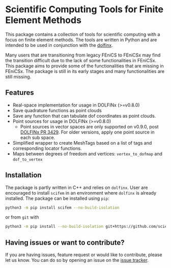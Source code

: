 # Scientific Computing Tools for Finite Element Methods

This package contains a collection of tools for scientific computing with a focus on finite element methods. The tools are written in Python and are intended to be used in conjunction with the [dolfinx](https://github.com/FEniCS/dolfinx).

Many users that are transitioning from legacy FEniCS to FEniCSx may find the transition difficult due to the lack of some functionalities in FEniCSx.
This package aims to provide some of the functionalities that are missing in FEniCSx.
The package is still in its early stages and many functionalities are still missing.

## Features

- Real-space implementation for usage in DOLFINx (>=v0.8.0)
- Save quadrature functions as point clouds
- Save any function that can tabulate dof coordinates as point clouds.
- Point sources for usage in DOLFINx (>=v0.8.0)
  - Point sources in vector spaces are only supported on v0.9.0, post [DOLFINx PR 3429](https://github.com/FEniCS/dolfinx/pull/3429).
    For older versions, apply one point source in each sub space.
- Simplified wrapper to create MeshTags based on a list of tags and corresponding locator functions.
- Maps between degrees of freedom and vertices: `vertex_to_dofmap` and `dof_to_vertex`

## Installation

The package is partly written in C++ and relies on `dolfinx`. User are encouraged to install `scifem` in an environment where `dolfinx` is already installed.
The package can be installed using `pip`:

```bash
python3 -m pip install scifem --no-build-isolation
```

or from `git` with

```bash
python3 -m pip install --no-build-isolation git+https://github.com/scientificcomputing/scifem.git
```

## Having issues or want to contribute?

If you are having issues, feature request or would like to contribute, please let us know. You can do so by opening an issue on the [issue tracker](https://github.com/scientificcomputing/scifem/issues).
